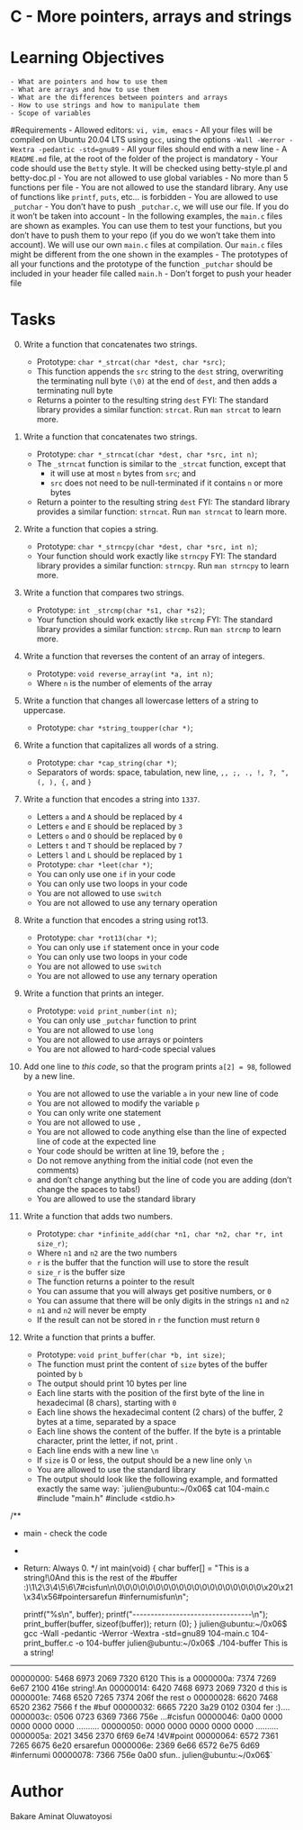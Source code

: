 # C - More pointers, arrays and strings

# Learning Objectives
	- What are pointers and how to use them
	- What are arrays and how to use them
	- What are the differences between pointers and arrays
	- How to use strings and how to manipulate them
	- Scope of variables

#Requirements
	- Allowed editors: `vi, vim, emacs`
	- All your files will be compiled on Ubuntu 20.04 LTS using `gcc`, using the options `-Wall -Werror -Wextra -pedantic -std=gnu89`
	- All your files should end with a new line
	- A `README.md` file, at the root of the folder of the project is mandatory
	- Your code should use the `Betty` style. It will be checked using betty-style.pl and betty-doc.pl
	- You are not allowed to use global variables
	- No more than 5 functions per file
	- You are not allowed to use the standard library. Any use of functions like `printf`, `puts`, etc… is forbidden
	- You are allowed to use `_putchar`
	- You don’t have to push `_putchar.c`, we will use our file. If you do it won’t be taken into account
	- In the following examples, the `main.c` files are shown as examples. You can use them to test your functions, but you don’t have to push them to your repo (if you do we won’t take them into account). We will use our own `main.c` files at compilation. Our `main.c` files might be different from the one shown in the examples
	- The prototypes of all your functions and the prototype of the function `_putchar` should be included in your header file called `main.h`
	- Don’t forget to push your header file

# Tasks

0. Write a function that concatenates two strings.

	* Prototype: `char *_strcat(char *dest, char *src)`;
	* This function appends the `src` string to the `dest` string, overwriting the terminating null byte `(\0)` at the end of `dest`, and then adds a terminating null byte
	* Returns a pointer to the resulting string `dest`
FYI: The standard library provides a similar function: `strcat`. Run `man strcat` to learn more.

1. Write a function that concatenates two strings.

	* Prototype: `char *_strncat(char *dest, char *src, int n)`;
	* The `_strncat` function is similar to the `_strcat` function, except that
		* it will use at most `n` bytes from `src`; and
		* `src` does not need to be null-terminated if it contains `n` or more bytes
	* Return a pointer to the resulting string `dest`
FYI: The standard library provides a similar function: `strncat`. Run `man strncat` to learn more.

2. Write a function that copies a string.

	* Prototype: `char *_strncpy(char *dest, char *src, int n)`;
	* Your function should work exactly like `strncpy`
FYI: The standard library provides a similar function: `strncpy`. Run `man strncpy` to learn more.

3. Write a function that compares two strings.

	* Prototype: `int _strcmp(char *s1, char *s2)`;
	* Your function should work exactly like `strcmp`
FYI: The standard library provides a similar function: `strcmp`. Run `man strcmp` to learn more.

4. Write a function that reverses the content of an array of integers.

	* Prototype: `void reverse_array(int *a, int n)`;
	* Where `n` is the number of elements of the array

5. Write a function that changes all lowercase letters of a string to uppercase.

	* Prototype: `char *string_toupper(char *)`;

6. Write a function that capitalizes all words of a string.

	* Prototype: `char *cap_string(char *)`;
	* Separators of words: space, tabulation, new line, `,, ;, ., !, ?, ", (, ), {,` and `}`

7. Write a function that encodes a string into `1337`.

	* Letters `a` and `A` should be replaced by `4`
	* Letters `e` and `E` should be replaced by `3`
	* Letters `o` and `O` should be replaced by `0`
	* Letters `t` and `T` should be replaced by `7`
	* Letters `l` and `L` should be replaced by `1`
	* Prototype: `char *leet(char *)`;
	* You can only use one `if` in your code
	* You can only use two loops in your code
	* You are not allowed to use `switch`
	* You are not allowed to use any ternary operation

8. Write a function that encodes a string using rot13.

	* Prototype: `char *rot13(char *)`;
	* You can only use `if` statement once in your code
	* You can only use two loops in your code
	* You are not allowed to use `switch`
	* You are not allowed to use any ternary operation

9. Write a function that prints an integer.

	* Prototype: `void print_number(int n)`;
	* You can only use `_putchar` function to print
	* You are not allowed to use `long`
	* You are not allowed to use arrays or pointers
	* You are not allowed to hard-code special values

10. Add one line to *this code*, so that the program prints `a[2] = 98`, followed by a new line.

	* You are not allowed to use the variable `a` in your new line of code
	* You are not allowed to modify the variable `p`
	* You can only write one statement
	* You are not allowed to use `,`
	* You are not allowed to code anything else than the line of expected line of code at the expected line
	* Your code should be written at line 19, before the `;`
	* Do not remove anything from the initial code (not even the comments)
	* and don’t change anything but the line of code you are adding (don’t change the spaces to tabs!)
	* You are allowed to use the standard library

11. Write a function that adds two numbers.

	* Prototype: `char *infinite_add(char *n1, char *n2, char *r, int size_r)`;
	* Where `n1` and `n2` are the two numbers
	* `r` is the buffer that the function will use to store the result
	* `size_r` is the buffer size
	* The function returns a pointer to the result
	* You can assume that you will always get positive numbers, or `0`
	* You can assume that there will be only digits in the strings `n1` and `n2`
	* `n1` and `n2` will never be empty
	* If the result can not be stored in `r` the function must return `0`

12. Write a function that prints a buffer.

	* Prototype: `void print_buffer(char *b, int size)`;
	* The function must print the content of `size` bytes of the buffer pointed by `b`
	* The output should print 10 bytes per line
	* Each line starts with the position of the first byte of the line in hexadecimal (8 chars), starting with `0`
	* Each line shows the hexadecimal content (2 chars) of the buffer, 2 bytes at a time, separated by a space
	* Each line shows the content of the buffer. If the byte is a printable character, print the letter, if not, print .
	* Each line ends with a new line `\n`
	* If `size` is 0 or less, the output should be a new line only `\n`
	* You are allowed to use the standard library
	* The output should look like the following example, and formatted exactly the same way:
`julien@ubuntu:~/0x06$ cat 104-main.c
#include "main.h"
#include <stdio.h>

/**
 * main - check the code
 *
 * Return: Always 0.
 */
int main(void)
{
    char buffer[] = "This is a string!\0And this is the rest of the #buffer :)\1\2\3\4\5\6\7#cisfun\n\0\0\0\0\0\0\0\0\0\0\0\0\0\0\0\0\0\0\0\x20\x21\x34\x56#pointersarefun #infernumisfun\n";

    printf("%s\n", buffer);
    printf("---------------------------------\n");
    print_buffer(buffer, sizeof(buffer));
    return (0);
}
julien@ubuntu:~/0x06$ gcc -Wall -pedantic -Werror -Wextra -std=gnu89 104-main.c 104-print_buffer.c -o 104-buffer
julien@ubuntu:~/0x06$ ./104-buffer 
This is a string!
---------------------------------
00000000: 5468 6973 2069 7320 6120 This is a 
0000000a: 7374 7269 6e67 2100 416e string!.An
00000014: 6420 7468 6973 2069 7320 d this is 
0000001e: 7468 6520 7265 7374 206f the rest o
00000028: 6620 7468 6520 2362 7566 f the #buf
00000032: 6665 7220 3a29 0102 0304 fer :)....
0000003c: 0506 0723 6369 7366 756e ...#cisfun
00000046: 0a00 0000 0000 0000 0000 ..........
00000050: 0000 0000 0000 0000 0000 ..........
0000005a: 2021 3456 2370 6f69 6e74  !4V#point
00000064: 6572 7361 7265 6675 6e20 ersarefun 
0000006e: 2369 6e66 6572 6e75 6d69 #infernumi
00000078: 7366 756e 0a00           sfun..
julien@ubuntu:~/0x06$`


# Author
Bakare Aminat Oluwatoyosi

